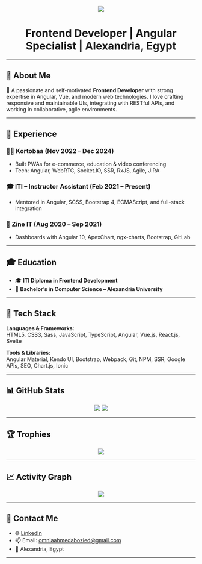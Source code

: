 <!-- Banner -->
<p align="center">
  <img src="https://capsule-render.vercel.app/api?type=waving&color=0:5BC0F8,100:19376D&height=200&section=header&text=Hi%20I'm%20Omnia%20Ahmed%20👋&fontSize=35&fontAlignY=40&animation=fadeIn" />
</p>

<h1 align="center">Frontend Developer | Angular Specialist | Alexandria, Egypt</h1>


---

## 🎯 About Me

🌟 A passionate and self-motivated **Frontend Developer** with strong expertise in Angular, Vue, and modern web technologies. I love crafting responsive and maintainable UIs, integrating with RESTful APIs, and working in collaborative, agile environments.

---

## 💼 Experience

### 👩‍💻 Kortobaa (Nov 2022 – Dec 2024)
- Built PWAs for e-commerce, education & video conferencing
- Tech: Angular, WebRTC, Socket.IO, SSR, RxJS, Agile, JIRA

### 🎓 ITI – Instructor Assistant (Feb 2021 – Present)
- Mentored in Angular, SCSS, Bootstrap 4, ECMAScript, and full-stack integration

### 💼 Zine IT (Aug 2020 – Sep 2021)
- Dashboards with Angular 10, ApexChart, ngx-charts, Bootstrap, GitLab

---

## 🎓 Education

- 🎓 **ITI Diploma in Frontend Development**
- 🏫 **Bachelor’s in Computer Science – Alexandria University**

---

## 🧰 Tech Stack

**Languages & Frameworks:**  
HTML5, CSS3, Sass, JavaScript, TypeScript, Angular, Vue.js, React.js, Svelte

**Tools & Libraries:**  
Angular Material, Kendo UI, Bootstrap, Webpack, Git, NPM, SSR, Google APIs, SEO, Chart.js, Ionic

---


## 📊 GitHub Stats

<p align="center">
  <img src="https://github-readme-stats.vercel.app/api?username=omniaa7med&show_icons=true&theme=tokyonight" />
  <img src="https://streak-stats.demolab.com?user=omniaa7med&theme=tokyonight" />
</p>

---

## 🏆 Trophies

<p align="center">
  <img src="https://github-profile-trophy.vercel.app/?username=omniaa7med&theme=tokyonight&column=7&margin-w=10" />
</p>

---

## 📈 Activity Graph

<p align="center">
  <img src="https://github-readme-activity-graph.vercel.app/graph?username=omniaa7med&theme=tokyo-night" />
</p>

---

## 🔗 Contact Me

- 🌐 [LinkedIn](https://www.linkedin.com/in/omniaa7med/)
- 📫 Email: omniaahmedabozied@gmail.com
- 📍 Alexandria, Egypt

---
